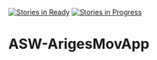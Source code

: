 [![Stories in Ready](https://badge.waffle.io/Ariadna-Software/ASW-ArigesMovApp.png?label=ready&title=Ready)](https://waffle.io/Ariadna-Software/ASW-ArigesMovApp)
[![Stories in Progress](https://badge.waffle.io/Ariadna-Software/ASW-ArigesMovApp.png?label=in%20progress&title=In%20Progress)](http://waffle.io/Ariadna-Software/ASW-ArigesMovApp)
# ASW-ArigesMovApp
